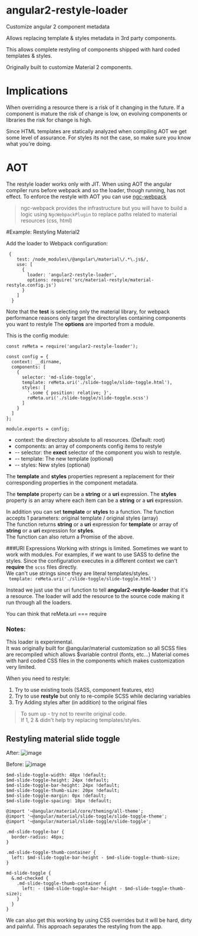 # angular2-restyle-loader
Customize angular 2 component metadata

Allows replacing template & styles metadata in 3rd party components.

This allows complete restyling of components shipped with hard coded templates & styles.

Originally built to customize Material 2 components.

# Implications
When overriding a resource there is a risk of it changing in the future.
If a component is mature the risk of change is low, on evolving components or libraries the risk for change is high.

Since HTML templates are statically analyzed when compiling AOT we get some level of assurance.
For styles its not the case, so make sure you know what you're doing.

# AOT
The restyle loader works only with JIT.
When using AOT the angular compiler runs before webpack and so the loader, though running, has not effect.
To enforce the restyle with AOT you can use [ngc-webpack](https://github.com/shlomiassaf/ngc-webpack)

> ngc-webpack provides the infrastructure but you will have to build a logic using `NgcWebpackPlugin` to replace
paths related to material resources (css, html)

#Example: Restyling Material2

Add the loader to Webpack configuration:
```
 {
    test: /node_modules\/@angular\/material\/.*\.js$/,
    use: [
      {
        loader: 'angular2-restyle-loader',
        options: require('src/material-restyle/material-restyle.config.js')
      }
    ]
  }
```

Note that the **test** is selecting only the material library, for webpack performance reasons only target the directory/ies containing components you want to restyle
The **options** are imported from a module.

This is the config module:
```
const reMeta = require('angular2-restyle-loader');

const config = {
  context: __dirname,
  components: [
    {
      selector: 'md-slide-toggle',
      template: reMeta.uri('./slide-toggle/slide-toggle.html'),
      styles: [
        '.some { position: relative; }',
        reMeta.uri('./slide-toggle/slide-toggle.scss')
      ]
    }
  ]
};

module.exports = config;
```

  - context: the directory absolute to all resources. (Default: root)
  - components: an array of components config items to restyle
  - -- selector: the **exect** selector of the component you wish to restyle.
  - -- template: The new template (optional)
  - -- styles: New styles (optional)

The **template** and **styles** properties represent a replacement for
their corresponding properties in the component metadata.

The **template** property can be a **string** or a **uri** expression.
The **styles** property is an array where each item can be a **string** or a **uri** expression.

In addition you can set **template** or **styles** to a function.
The function accepts 1 parameters: original template / original styles (array)  
The function returns **string** or a **uri** expression for **template** or array of **string** or a **uri** expression for **styles**.  
The function can also return a Promise of the above.

###URI Expressions
Working with strings is limited. Sometimes we want to work with modules.
For examples, if we want to use SASS to define the styles.
Since the configuration executes in a different context we can't **require** the `scss` files directly.  
We can't use strings since they are literal templates/styles.  
` template: reMeta.uri('./slide-toggle/slide-toggle.html')`  

Instead we just use the uri function to tell **angular2-restyle-loader** that it's a resource.
The loader will add the resource to the source code making it run through all the loaders.

You can think that reMeta.uri === require

### Notes:
This loader is experimental.  
It was originally built for @angular/material customization so all SCSS files are recompiled which allows $variable control (fonts, etc...)
Material comes with hard coded CSS files in the components which makes customization very limited.

When you need to restyle:
  1) Try to use existing tools (SASS, component features, etc)
  2) Try to use **restyle** but only to re-compile SCSS while declaring variables
  3) Try Adding styles after (in addition) to the original files
  
> To sum up - try not to rewrite original code.  
If 1, 2 & didn't help try replacing templates/styles.  

## Restyling material slide toggle
After: ![image](https://cloud.githubusercontent.com/assets/5377501/21007829/812c6d92-bcf3-11e6-8fed-02d750e68ca5.png)

Before: ![image](https://cloud.githubusercontent.com/assets/5377501/21007867/c12bf73c-bcf3-11e6-9c51-1b141c4d4a93.png)


```
$md-slide-toggle-width: 48px !default;
$md-slide-toggle-height: 24px !default;
$md-slide-toggle-bar-height: 24px !default;
$md-slide-toggle-thumb-size: 20px !default;
$md-slide-toggle-margin: 0px !default;
$md-slide-toggle-spacing: 10px !default;

@import '~@angular/material/core/theming/all-theme';
@import '~@angular/material/slide-toggle/slide-toggle-theme';
@import '~@angular/material/slide-toggle/slide-toggle';

.md-slide-toggle-bar {
  border-radius: 46px;
}

.md-slide-toggle-thumb-container {
  left: $md-slide-toggle-bar-height - $md-slide-toggle-thumb-size;
}

md-slide-toggle {
  &.md-checked {
    .md-slide-toggle-thumb-container {
      left: - ($md-slide-toggle-bar-height - $md-slide-toggle-thumb-size);
    }
  }
}
```

We can also get this working by using CSS overrides but it will be hard, dirty and painful.
This approach separates the restyling from the app.